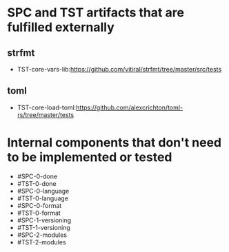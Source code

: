 
# SPC and TST artifacts that are fulfilled externally

## strfmt
- TST-core-vars-lib:<https://github.com/vitiral/strfmt/tree/master/src/tests>

## toml
- TST-core-load-toml:<https://github.com/alexcrichton/toml-rs/tree/master/tests>

# Internal components that don't need to be implemented or tested
- #SPC-0-done
- #TST-0-done
- #SPC-0-language
- #TST-0-language
- #SPC-0-format
- #TST-0-format
- #SPC-1-versioning
- #TST-1-versioning
- #SPC-2-modules
- #TST-2-modules
